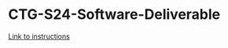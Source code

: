 # CTG-S24-Software-Deliverable

[Link to instructions](https://fearless-hub-b21.notion.site/Cardinal-Trading-Group-S24-Software-Engineer-Deliverable-Interview-8f54086e51a54e5cbd04f673b0d4ea8f)
